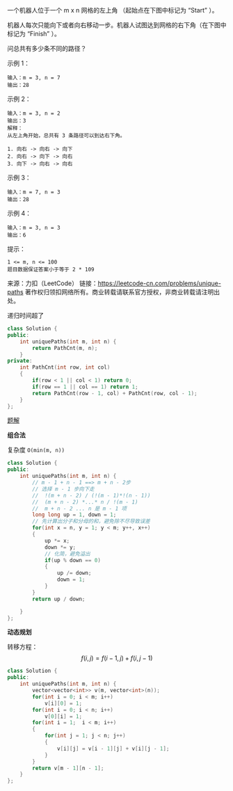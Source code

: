 一个机器人位于一个 m x n 网格的左上角 （起始点在下图中标记为 “Start” ）。

机器人每次只能向下或者向右移动一步。机器人试图达到网格的右下角（在下图中标记为 “Finish” ）。

问总共有多少条不同的路径？

 

示例 1：

```
输入：m = 3, n = 7
输出：28
```



示例 2：

```
输入：m = 3, n = 2
输出：3
解释：
从左上角开始，总共有 3 条路径可以到达右下角。

1. 向右 -> 向右 -> 向下
2. 向右 -> 向下 -> 向右
3. 向下 -> 向右 -> 向右
```



示例 3：

```
输入：m = 7, n = 3
输出：28
```



示例 4：

```
输入：m = 3, n = 3
输出：6
```


提示：

```
1 <= m, n <= 100
题目数据保证答案小于等于 2 * 109
```



来源：力扣（LeetCode）
链接：https://leetcode-cn.com/problems/unique-paths
著作权归领扣网络所有。商业转载请联系官方授权，非商业转载请注明出处。



递归时间超了

```cpp
class Solution {
public:
    int uniquePaths(int m, int n) {
        return PathCnt(m, n);    
    }
private:
    int PathCnt(int row, int col)
    {
        if(row < 1 || col < 1) return 0;
        if(row == 1 || col == 1) return 1;
        return PathCnt(row - 1, col) + PathCnt(row, col - 1);
    }
};
```

[题解](https://leetcode-cn.com/problems/unique-paths/solution/bu-tong-lu-jing-by-leetcode-solution-hzjf/)

**组合法**

复杂度 `O(min(m, n))`

```cpp
class Solution {
public:
    int uniquePaths(int m, int n) {
        // m - 1 + n - 1 ==> m + n - 2步
        // 选择 m - 1 步向下走
        //  !(m + n - 2) / (!(m - 1)*!(n - 1))
        //  (m + n - 2) *...* n / !(m - 1)
        //  m + n - 2 ... n 是 m - 1 项
        long long up = 1, down = 1;
        // 先计算出分子和分母的和，避免除不尽导致误差
        for(int x = n, y = 1; y < m; y++, x++)
        {
            up *= x;
            down *= y;
            // 化简，避免溢出
            if(up % down == 0)
            {
                up /= down;
                down = 1;
            }
        }
        return up / down;

    }
};
```

**动态规划**

转移方程：
$$
f(i,j)=f(i−1,j)+f(i,j−1)
$$


```cpp
class Solution {
public:
    int uniquePaths(int m, int n) {
        vector<vector<int>> v(m, vector<int>(n));
        for(int i = 0; i < m; i++)
            v[i][0] = 1;
        for(int i = 0; i < n; i++)
            v[0][i] = 1;
        for(int i = 1;  i < m; i++)
        {
            for(int j = 1; j < n; j++)
            {
                v[i][j] = v[i - 1][j] + v[i][j - 1];
            }
        }
        return v[m - 1][n - 1];
    }
};
```

